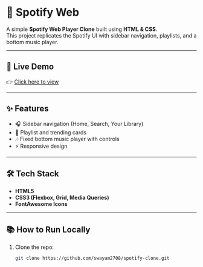 # 🎵 Spotify Web

A simple **Spotify Web Player Clone** built using **HTML & CSS**.  
This project replicates the Spotify UI with sidebar navigation, playlists, and a bottom music player.

---

## 🚀 Live Demo
👉 [Click here to view](https://swayam2708.github.io/spotify-clone/)

---


## ✨ Features
- 🎧 Sidebar navigation (Home, Search, Your Library)  
- 📂 Playlist and trending cards  
- 🎶 Fixed bottom music player with controls  
- ⚡ Responsive design  

---

## 🛠️ Tech Stack
- **HTML5**  
- **CSS3 (Flexbox, Grid, Media Queries)**  
- **FontAwesome Icons**  

---

## 📚 How to Run Locally
1. Clone the repo:  
   ```bash
   git clone https://github.com/swayam2708/spotify-clone.git



